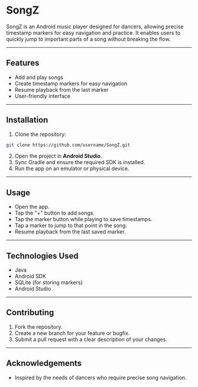 # SongZ

SongZ is an Android music player designed for dancers, allowing precise timestamp markers for easy navigation and practice. It enables users to quickly jump to important parts of a song without breaking the flow.

---

## Features

- Add and play songs
- Create timestamp markers for easy navigation
- Resume playback from the last marker
- User-friendly interface

---

## Installation

1. Clone the repository:

```bash
git clone https://github.com/username/SongZ.git
```

2. Open the project in **Android Studio**.
3. Sync Gradle and ensure the required SDK is installed.
4. Run the app on an emulator or physical device.

---

## Usage

- Open the app.
- Tap the "+" button to add songs.
- Tap the marker button while playing to save timestamps.
- Tap a marker to jump to that point in the song.
- Resume playback from the last saved marker.

---

## Technologies Used

- Java
- Android SDK
- SQLite (for storing markers)
- Android Studio

---

## Contributing

1. Fork the repository.
2. Create a new branch for your feature or bugfix.
3. Submit a pull request with a clear description of your changes.

---

## Acknowledgements

- Inspired by the needs of dancers who require precise song navigation.

